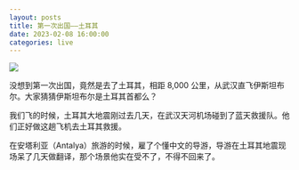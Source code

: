 ```yaml
---
layout: posts
title: 第一次出国——土耳其
date: 2023-02-08 16:00:00
categories: live
---
```


![](/images/turkey.jpg)

没想到第一次出国，竟然是去了土耳其，相距 8,000 公里，从武汉直飞伊斯坦布尔。大家猜猜伊斯坦布尔是土耳其首都么？

我们飞的时候，土耳其大地震刚过去几天，在武汉天河机场碰到了蓝天救援队。他们正好做这趟飞机去土耳其救援。

在安塔利亚（Antalya）旅游的时候，雇了个懂中文的导游，导游在土耳其地震现场呆了几天做翻译，那个场景他实在受不了，不得不回来了。
